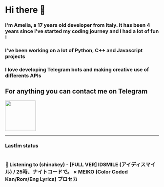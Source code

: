 # Hi there 👋
### I'm Amelia, a 17 years old developer from Italy. It has been 4 years since i've started my coding journey and I had a lot of fun !
### I've been working on a lot of Python, C++ and Javascript projects
### I love developing Telegram bots and making creative use of differents APIs


## For anything you can contact me on Telegram 
[<img src="https://upload.wikimedia.org/wikipedia/commons/thumb/8/83/Telegram_2019_Logo.svg/800px-Telegram_2019_Logo.svg.png" height=100px>](https://t.me/lmpostor_syndrome)

<!-- lastfm status starts -->
<div>
    		      <hr>
    		      <h3>Lastfm status</h3>
	              <img src="" >
		              <h3> 🎵 Listening to (shinakey) - [FULL VER] IDSMILE (アイディスマイル) / 25時、ナイトコードで。 × MEIKO (Color Coded Kan/Rom/Eng Lyrics) プロセカ</h3>
    </div> 
<!-- lastfm status ends -->
